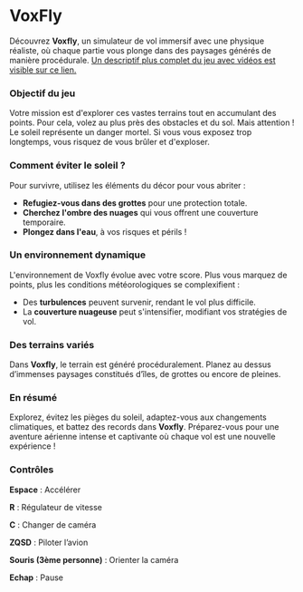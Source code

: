 # **VoxFly**

Découvrez **Voxfly**, un simulateur de vol immersif avec une physique réaliste, où chaque partie vous plonge dans des paysages générés de manière procédurale.
[Un descriptif plus complet du jeu avec vidéos est visible sur ce lien.](https://alexfoulon.notion.site/IG4-VoxFly-8a6d7989ea254f948f255373f2ea3264?pvs=4)
### **Objectif du jeu**

Votre mission est d'explorer ces vastes terrains tout en accumulant des points. Pour cela, volez au plus près des obstacles et du sol. Mais attention ! Le soleil représente un danger mortel. Si vous vous exposez trop longtemps, vous risquez de vous brûler et d'exploser.

### **Comment éviter le soleil ?**

Pour survivre, utilisez les éléments du décor pour vous abriter :

- **Refugiez-vous dans des grottes** pour une protection totale.
- **Cherchez l'ombre des nuages** qui vous offrent une couverture temporaire.
- **Plongez dans l'eau**, à vos risques et périls !

### **Un environnement dynamique**

L'environnement de Voxfly évolue avec votre score. Plus vous marquez de points, plus les conditions météorologiques se complexifient :

- Des **turbulences** peuvent survenir, rendant le vol plus difficile.
- La **couverture nuageuse** peut s'intensifier, modifiant vos stratégies de vol.

### Des terrains variés

Dans **Voxfly**, le terrain est généré procéduralement. Planez au dessus d’immenses paysages constitués d’îles, de grottes ou encore de pleines.

### **En résumé**

Explorez, évitez les pièges du soleil, adaptez-vous aux changements climatiques, et battez des records dans **Voxfly**. Préparez-vous pour une aventure aérienne intense et captivante où chaque vol est une nouvelle expérience !

### Contrôles

**Espace** : Accélérer

**R** : Régulateur de vitesse

**C** : Changer de caméra

**ZQSD** : Piloter l’avion

**Souris (3ème personne)** : Orienter la caméra

**Echap** : Pause
